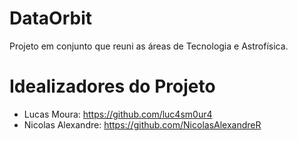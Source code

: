# DataOrbit
Projeto em conjunto que reuni as áreas de Tecnologia e Astrofísica. 

# Idealizadores do Projeto
- Lucas Moura: https://github.com/luc4sm0ur4
- Nicolas Alexandre: https://github.com/NicolasAlexandreR
